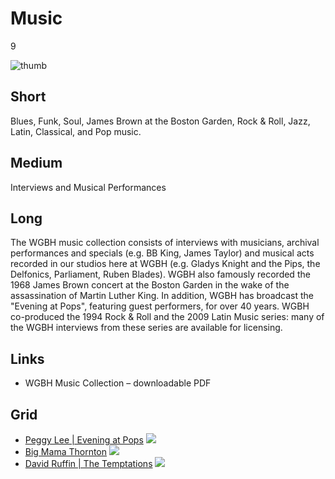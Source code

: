 # Music

9

![thumb](https://s3.amazonaws.com/wgbhstocksales.org/content/collections/music/RockandRoll_01_348x196.png)


## Short

Blues, Funk, Soul, James Brown at the Boston Garden, Rock & Roll,
Jazz, Latin, Classical,  and Pop music.

## Medium

Interviews and Musical Performances 

## Long

The WGBH music collection consists of interviews with musicians, archival 
performances and specials (e.g. BB King, James Taylor) and musical acts recorded 
in our studios here at WGBH (e.g. Gladys Knight and the Pips, the Delfonics, 
Parliament, Ruben Blades). WGBH also famously recorded the 1968 James Brown 
concert at the Boston Garden in the wake of the assassination of Martin Luther 
King.  In addition, WGBH has broadcast the "Evening at Pops", featuring guest performers,
for over 40 years.  WGBH co-produced the 1994 Rock & Roll and the 
2009 Latin Music series: many of the WGBH interviews from these series are available 
for licensing. 

## Links

- WGBH Music Collection – downloadable PDF

## Grid

- [Peggy Lee | Evening at Pops](http://openvault.wgbh.org/catalog/openvault:19405) ![](https://s3.amazonaws.com/wgbhstocksales.org/content/collections/music/EAP_PeggyLee1_348x196.png)
- [Big Mama Thornton](http://openvault.wgbh.org/catalog/openvault:8190) ![](https://s3.amazonaws.com/wgbhstocksales.org/content/collections/music/BigMama2_348x196.png)
- [David Ruffin | The Temptations](http://openvault.wgbh.org/catalog/openvault:13825) ![](https://s3.amazonaws.com/wgbhstocksales.org/content/collections/music/SpringSpecial_Ruffin_348x196.png)
